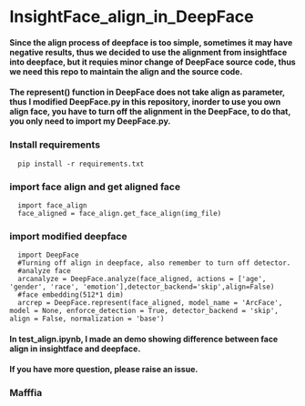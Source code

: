 # InsightFace_align_in_DeepFace
#### Since the align process of deepface is too simple, sometimes it may have negative results, thus we decided to use the alignment from insightface into deepface, but it requies minor change of DeepFace source code, thus we need this repo to maintain the align and the source code.
#### The represent() function in DeepFace does not take align as parameter, thus I modified DeepFace.py in this repository, inorder to use you own align face, you have to turn off the alignment in the DeepFace, to do that, you only need to import my DeepFace.py.
### Install requirements
```
  pip install -r requirements.txt
```
### import face align and get aligned face
```
  import face_align
  face_aligned = face_align.get_face_align(img_file)
 ```
 ### import modified deepface
```
  import DeepFace
  #Turning off align in deepface, also remember to turn off detector.
  #analyze face
  arcanalyze = DeepFace.analyze(face_aligned, actions = ['age', 'gender', 'race', 'emotion'],detector_backend='skip',align=False)
  #face embedding(512*1 dim)
  arcrep = DeepFace.represent(face_aligned, model_name = 'ArcFace', model = None, enforce_detection = True, detector_backend = 'skip', align = False, normalization = 'base')
 ```

#### In test_align.ipynb, I made an demo showing difference between face align in insightface and deepface.

#### If you have more question, please raise an issue.

### Mafffia
